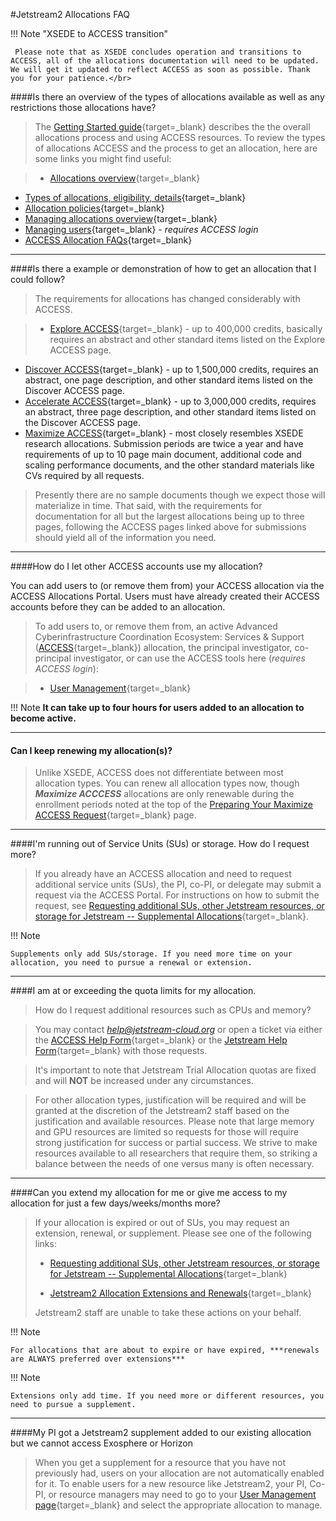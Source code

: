 #Jetstream2 Allocations FAQ

!!! Note "XSEDE to ACCESS transition"

     Please note that as XSEDE concludes operation and transitions to ACCESS, all of the allocations documentation will need to be updated. We will get it updated to reflect ACCESS as soon as possible. Thank you for your patience.</br>

####Is there an overview of the types of allocations available as well as any restrictions those allocations have?

> The [Getting Started guide](https://allocations.access-ci.org/get-started-overview){target=_blank} describes the the overall allocations process and using ACCESS resources. To review the types of allocations ACCESS and the process to get an allocation, here are some links you might find useful:

>  *  [Allocations overview](../alloc/overview.md){target=_blank}
  *   [Types of allocations, eligibility, details](https://allocations.access-ci.org/prepare-requests-overview){target=_blank}
  *   [Allocation policies](https://allocations.access-ci.org/access-allocations-policies){target=_blank}
  *   [Managing allocations overview](https://allocations.access-ci.org/manage-allocations-overview){target=_blank}
  *   [Managing users](https://allocations.access-ci.org/user_management){target=_blank} - *requires ACCESS login*
  *   [ACCESS Allocation FAQs](https://allocations.access-ci.org/ramps-policies-faqs){target=_blank}
---

####Is there a example or demonstration of how to get an allocation that I could follow?

> The requirements for allocations has changed considerably with ACCESS.

> * [Explore ACCESS](https://allocations.access-ci.org/preparing-your-explore-access-request){target=_blank} - up to 400,000 credits, basically requires an abstract and other standard items listed on the Explore ACCESS page.
  * [Discover ACCESS](https://allocations.access-ci.org/preparing-your-discover-access-request){target=_blank} - up to 1,500,000 credits, requires an abstract, one page description, and other standard items listed on the Discover ACCESS page.
  * [Accelerate ACCESS](https://allocations.access-ci.org/preparing-your-discover-access-request){target=_blank} - up to 3,000,000 credits, requires an abstract, three page description, and other standard items listed on the Discover ACCESS page.
  * [Maximize ACCESS](https://allocations.access-ci.org/preparing-your-maximize-access-request){target=_blank} - most closely resembles XSEDE research allocations. Submission periods are twice a year and have requirements of up to 10 page main document, additional code and scaling performance documents, and the other standard materials like CVs required by all requests.

>
> Presently there are no sample documents though we expect those will materialize in time. That said, with the requirements for documentation for all but the largest allocations being up to three pages, following the ACCESS pages linked above for submissions should yield all of the information you need.

---

####How do I let other ACCESS accounts use my allocation?

You can add users to (or remove them from) your ACCESS allocation via the ACCESS Allocations Portal. Users must have already created their ACCESS accounts before they can be added to an allocation.

> To add users to, or remove them from, an active Advanced Cyberinfrastructure Coordination Ecosystem: Services & Support ([ACCESS](https://access-ci.org/about/){target=_blank}) allocation, the principal investigator, co-principal investigator, or can use the ACCESS tools here (*requires ACCESS login*):

>  * [User Management](https://allocations.access-ci.org/user_management){target=_blank}

!!! Note
    **It can take up to four hours for users added to an allocation to become active.**

---

#### Can I keep renewing my allocation(s)?

> Unlike XSEDE, ACCESS does not differentiate between most allocation types. You can renew all allocation types now, though ***Maximize ACCCESS*** allocations are only renewable during the enrollment periods noted at the top of the [Preparing Your Maximize ACCESS Request](https://allocations.access-ci.org/preparing-your-maximize-access-request){target=_blank} page.

---

####I'm running out of Service Units (SUs) or storage. How do I request more?

> If you already have an ACCESS allocation and need to request additional service units (SUs), the PI, co-PI, or delegate may submit a request via the ACCESS Portal. For instructions on how to submit the request, see [Requesting additional SUs, other Jetstream resources, or storage for Jetstream -- Supplemental Allocations](../alloc/supplement.md){target=_blank}.

!!! Note

    Supplements only add SUs/storage. If you need more time on your allocation, you need to pursue a renewal or extension.
    
---

####I am at or exceeding the quota limits for my allocation.

> How do I request additional resources such as CPUs and memory?

> You may contact *help@jetstream-cloud.org* or open a ticket via either the [ACCESS Help Form](https://support.access-ci.org/user/login?destination=/open-a-ticket){target=_blank} or the [Jetstream Help Form](https://jetstream-cloud.org/contact/index.html){target=_blank} with those requests.

> It's important to note that Jetstream Trial Allocation quotas are fixed and will **NOT** be increased under any circumstances.

> For other allocation types, justification will be required and will be granted at the discretion of the Jetstream2 staff based on the justification and available resources. Please note that large memory and GPU resources are limited so requests for those will require strong justification for success or partial success. We strive to make resources available to all researchers that require them, so striking a balance between the needs of one versus many is often necessary.

---

####Can you extend my allocation for me or give me access to my allocation for just a few days/weeks/months more?

> If your allocation is expired or out of SUs, you may request an extension, renewal, or supplement. Please see one of the following links:
>
> * [Requesting additional SUs, other Jetstream resources, or storage for Jetstream -- Supplemental Allocations](../alloc/supplement.md){target=_blank}
>
> * [Jetstream2 Allocation Extensions and Renewals](../alloc/renew-extend.md){target=_blank}
>
> Jetstream2 staff are unable to take these actions on your behalf.

!!! Note

    For allocations that are about to expire or have expired, ***renewals are ALWAYS preferred over extensions***


!!! Note

    Extensions only add time. If you need more or different resources, you need to pursue a supplement.

---

####My PI got a Jetstream2 supplement added to our existing allocation but we cannot access Exosphere or Horizon

> When you get a supplement for a resource that you have not previously had, users on your allocation are not automatically enabled for it. To enable users for a new resource like Jetstream2, your PI, Co-PI, or resource managers may need to go to your [User Management page](https://allocations.access-ci.org/user_management){target=_blank} and select the appropriate allocation to manage.
